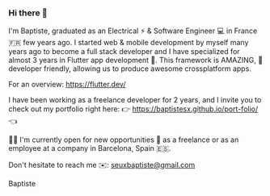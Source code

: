 ### Hi there 👋

I'm Baptiste, graduated as an Electrical ⚡ & Software Engineer 💻 in France 🇫🇷 few years ago. I started web & mobile development by myself many years ago to become a full stack developer and I have specialized for almost 3 years in Flutter app development 📱.
This framework is AMAZING, 🤩 developer friendly, allowing us to produce awesome crossplatform apps.

For an overview: https://flutter.dev/

I have been working as a freelance developer for 2 years, and I invite you to check out my portfolio right here:
👉 https://baptistesx.github.io/port-folio/ 👈

🚀🚀 I'm currently open for new opportunities 👐 as a freelance or as an employee at a company in Barcelona, Spain 🇪🇸.

Don't hesitate to reach me ✉️: seuxbaptiste@gmail.com

Baptiste

